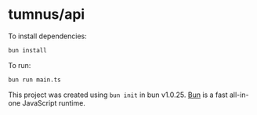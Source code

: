 # tumnus/api

To install dependencies:

```bash
bun install
```

To run:

```bash
bun run main.ts
```

This project was created using `bun init` in bun v1.0.25. [Bun](https://bun.sh) is a fast all-in-one JavaScript runtime.
